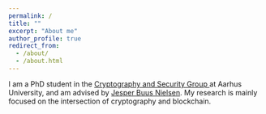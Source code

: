 ```yaml
---
permalink: /
title: ""
excerpt: "About me"
author_profile: true
redirect_from: 
  - /about/
  - /about.html
---
```


I am a PhD student in the <a href="https://cs.au.dk/~orlandi/cryptogroup/">Cryptography and Security Group </a> at Aarhus University, and am advised by <a href="https://multipartycomputation.blogspot.com/p/multiparty-computation.html">Jesper Buus Nielsen</a>. My research is mainly focused on the intersection of cryptography and blockchain. 